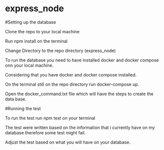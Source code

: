 # express_node

#Setting up the database

 Clone the repo to your local machine
 
 Run npm install on the terminal
 
 Change Directory to the repo directory (express_node)
 
 To run the database  you need to have installed docker and docker compose onn your local machine.
 
 Considering that you have docker and docker compose installed.
 
On the terminal still on the repo directory  run docker-compose up.

Open the docker_command.txt file which will have the steps to create the data base.

#Running the test

To run the test run npm test on your terminal

The test were written based on the information that i currently have on my database therefore some test might fail.

Adjust the test based on what you will have on your database.



